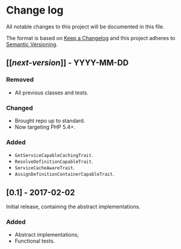# Change log
All notable changes to this project will be documented in this file.

The format is based on [Keep a Changelog](http://keepachangelog.com/)
and this project adheres to [Semantic Versioning](http://semver.org/).

## [[*next-version*]] - YYYY-MM-DD
### Removed
- All previous classes and tests.

### Changed
- Brought repo up to standard.
- Now targeting PHP 5.4+.

### Added
- `GetServiceCapableCachingTrait`.
- `ResolveDefinitionCapableTrait`.
- `ServiceCacheAwareTrait`.
- `AssignDefinitionContainerCapableTrait`.

## [0.1] - 2017-02-02
Initial release, containing the abstract implementations.

### Added
- Abstract implementations;
- Functional tests.
